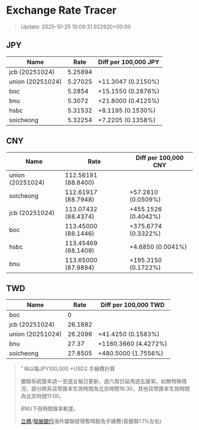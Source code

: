 # Exchange Rate Tracer

> Update: 2025-10-25 10:09:31.922920+00:00

## JPY

| Name             |    Rate | Diff per 100,000 JPY   |
|------------------|---------|------------------------|
| jcb (20251024)   | 5.25894 |                        |
| union (20251024) | 5.27025 | +11.3047 (0.2150%)     |
| boc              | 5.2854  | +15.1550 (0.2876%)     |
| bnu              | 5.3072  | +21.8000 (0.4125%)     |
| hsbc             | 5.31532 | +8.1195 (0.1530%)      |
| soicheong        | 5.32254 | +7.2205 (0.1358%)      |

## CNY

| Name             | Rate                | Diff per 100,000 CNY   |
|------------------|---------------------|------------------------|
| union (20251024) | 112.56191	(88.8400) |                        |
| soicheong        | 112.61917	(88.7948) | +57.2610 (0.0509%)     |
| jcb (20251024)   | 113.07432	(88.4374) | +455.1526 (0.4042%)    |
| boc              | 113.45000	(88.1446) | +375.6774 (0.3322%)    |
| hsbc             | 113.45469	(88.1409) | +4.6850 (0.0041%)      |
| bnu              | 113.65000	(87.9894) | +195.3150 (0.1722%)    |

## TWD

| Name             |    Rate | Diff per 100,000 TWD   |
|------------------|---------|------------------------|
| boc              |  0      |                        |
| jcb (20251024)   | 26.1682 |                        |
| union (20251024) | 26.2096 | +41.4250 (0.1583%)     |
| bnu              | 27.37   | +1160.3660 (4.4272%)   |
| soicheong        | 27.8505 | +480.5000 (1.7556%)    |


> ¹ IB以每JPY100,000 +USD2 手續費計算
>
> 銀聯系統匯率週一至週五每日更新，週六周日延用週五匯率。如無特殊情況，部分歐系貨幣匯率生效時間為北京時間16:30，其他貨幣匯率生效時間為北京時間11:00。
>
> BNU下班時間匯率較差。
>
> [立橋](https://www.wlbank.com.mo/uploads/ueditor/file/20181211/1544536513900230.pdf)/[發展銀行](https://www.mdb.com.mo/Service_Charges_20230728.pdf)海外銀聯提現暫時豁免手續費(貴銀聯1.1%左右)

